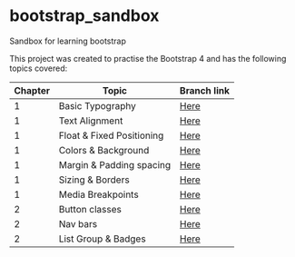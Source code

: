 # bootstrap_sandbox
Sandbox for learning bootstrap

This project was created to practise the Bootstrap 4 and has the following topics covered:

|Chapter| Topic | Branch link |
|-------|-------| -----------|
|1|Basic Typography| [Here](https://github.com/kirankrishna/bootstrap_sandbox/tree/Basic-Typography) |
|1|Text Alignment| [Here](https://github.com/kirankrishna/bootstrap_sandbox/tree/Text-Alignment)|
|1|Float & Fixed Positioning| [Here](https://github.com/kirankrishna/bootstrap_sandbox/tree/Positioning)|
|1|Colors & Background| [Here](https://github.com/kirankrishna/bootstrap_sandbox/tree/Colors&Backgrounds)|
|1|Margin & Padding spacing| [Here](https://github.com/kirankrishna/bootstrap_sandbox/tree/Spacing)|
|1|Sizing & Borders| [Here](https://github.com/kirankrishna/bootstrap_sandbox/tree/Sizing&Borders)|
|1|Media Breakpoints| [Here](https://github.com/kirankrishna/bootstrap_sandbox/tree/Breakpoints)|
|2|Button classes| [Here](https://github.com/kirankrishna/bootstrap_sandbox/tree/Buttons)|
|2|Nav bars| [Here](https://github.com/kirankrishna/bootstrap_sandbox/tree/NavBars)|
|2|List Group & Badges| [Here](https://github.com/kirankrishna/bootstrap_sandbox/tree/LIst_Group&Badges)|

